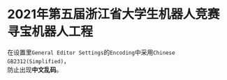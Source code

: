 # 2021年第五届浙江省大学生机器人竞赛寻宝机器人工程
在设置里`General Editor Settings`的`Encoding`中采用`Chinese GB2312(Simplified)`，<br>
防止出现**中文乱码**。
